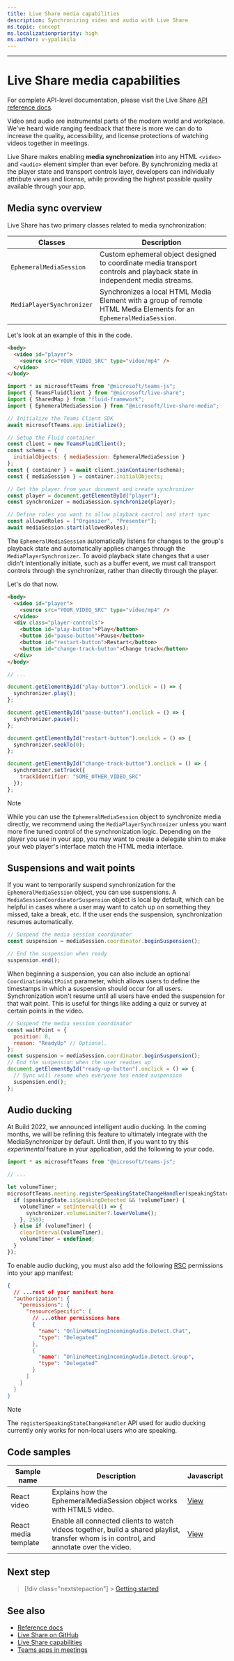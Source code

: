 ```yaml
---
title: Live Share media capabilities
description: Synchronizing video and audio with Live Share
ms.topic: concept
ms.localizationpriority: high
ms.author: v-ypalikila
---
```


---

# Live Share media capabilities

For complete API-level documentation, please visit the Live Share [API reference docs](https://www.github.com/microsoft/live-share-sdk).

Video and audio are instrumental parts of the modern world and workplace. We've heard wide ranging feedback that there is more we can do to increase the quality, accessibility, and license protections of watching videos together in meetings.

Live Share makes enabling **media synchronization** into any HTML `<video>` and `<audio>` element simpler than ever before. By synchronizing media at the player state and transport controls layer, developers can individually attribute views and license, while providing the highest possible quality available through your app.

## Media sync overview

Live Share has two primary classes related to media synchronization:

| Classes                   | Description                                                                                                              |
| ------------------------- | ------------------------------------------------------------------------------------------------------------------------ |
| `EphemeralMediaSession`   | Custom ephemeral object designed to coordinate media transport controls and playback state in independent media streams. |
| `MediaPlayerSynchronizer` | Synchronizes a local HTML Media Element with a group of remote HTML Media Elements for an `EphemeralMediaSession`.       |

Let's look at an example of this in the code.

```html
<body>
  <video id="player">
    <source src="YOUR_VIDEO_SRC" type="video/mp4" />
  </video>
</body>
```

```javascript
import * as microsoftTeams from "@microsoft/teams-js";
import { TeamsFluidClient } from "@microsoft/live-share";
import { SharedMap } from "fluid-framework";
import { EphemeralMediaSession } from "@microsoft/live-share-media";

// Initialize the Teams Client SDK
await microsoftTeams.app.initialize();

// Setup the Fluid container
const client = new TeamsFluidClient();
const schema = {
  initialObjects: { mediaSession: EphemeralMediaSession }
};
const { container } = await client.joinContainer(schema);
const { mediaSession } = container.initialObjects;

// Get the player from your document and create synchronizer
const player = document.getElementById("player");
const synchronizer = mediaSession.synchronize(player);

// Define roles you want to allow playback control and start sync
const allowedRoles = ["Organizer", "Presenter"];
await mediaSession.start(allowedRoles);
```

The `EphemeralMediaSession` automatically listens for changes to the group's playback state and automatically applies changes through the `MediaPlayerSynchronizer`. To avoid playback state changes that a user didn't intentionally initiate, such as a buffer event, we must call transport controls through the synchronizer, rather than directly through the player.

Let's do that now.

```html
<body>
  <video id="player">
    <source src="YOUR_VIDEO_SRC" type="video/mp4" />
  </video>
  <div class="player-controls">
    <button id="play-button">Play</button>
    <button id="pause-button">Pause</button>
    <button id="restart-button">Restart</button>
    <button id="change-track-button">Change track</button>
  </div>
</body>
```

```javascript
// ...

document.getElementById("play-button").onclick = () => {
  synchronizer.play();
};

document.getElementById("pause-button").onclick = () => {
  synchronizer.pause();
};

document.getElementById("restart-button").onclick = () => {
  synchronizer.seekTo(0);
};

document.getElementById("change-track-button").onclick = () => {
  synchronizer.setTrack({
    trackIdentifier: "SOME_OTHER_VIDEO_SRC"
  });
};
```

> [!Note]
> While you can use the `EphemeralMediaSession` object to synchronize media directly, we recommend using the `MediaPlayerSynchronizer` unless you want more fine tuned control of the synchronization logic. Depending on the player you use in your app, you may want to create a delegate shim to make your web player's interface match the HTML media interface.

## Suspensions and wait points

If you want to temporarily suspend synchronization for the `EphemeralMediaSession` object, you can use suspensions. A `MediaSessionCoordinatorSuspension` object is local by default, which can be helpful in cases where a user may want to catch up on something they missed, take a break, etc. If the user ends the suspension, synchronization resumes automatically.

```javascript
// Suspend the media session coordinator
const suspension = mediaSession.coordinator.beginSuspension();

// End the suspension when ready
suspension.end();
```

When beginning a suspension, you can also include an optional `CoordinationWaitPoint` parameter, which allows users to define the timestamps in which a suspension should occur for all users. Synchronization won't resume until all users have ended the suspension for that wait point. This is useful for things like adding a quiz or survey at certain points in the video.

```javascript
// Suspend the media session coordinator
const waitPoint = {
  position: 0,
  reason: "ReadyUp" // Optional.
};
const suspension = mediaSession.coordinator.beginSuspension();
// End the suspension when the user readies up
document.getElementById("ready-up-button").onclick = () => {
  // Sync will resume when everyone has ended suspension
  suspension.end();
};
```

## Audio ducking

At Build 2022, we announced intelligent audio ducking. In the coming months, we will be refining this feature to ultimately integrate with the MediaSynchronizer by default. Until then, if you want to try this _experimental_ feature in your application, add the following to your code.

```javascript
import * as microsoftTeams from "@microsoft/teams-js";

// ...

let volumeTimer;
microsoftTeams.meeting.registerSpeakingStateChangeHandler(speakingState => {
  if (speakingState.isSpeakingDetected && !volumeTimer) {
    volumeTimer = setInterval(() => {
      synchronizer.volumeLimiter?.lowerVolume();
    }, 250);
  } else if (volumeTimer) {
    clearInterval(volumeTimer);
    volumeTimer = undefined;
  }
});
```

To enable audio ducking, you must also add the following [RSC](https://docs.microsoft.com/microsoftteams/platform/graph-api/rsc/resource-specific-consent) permissions into your app manifest:

```json
{
  // ...rest of your manifest here
  "authorization": {​
    "permissions": {​
      "resourceSpecific": [
        // ...other permissions here​
        {​
          "name": "OnlineMeetingIncomingAudio.Detect.Chat",​
          "type": "Delegated“​
        },
        {​
          "name": “OnlineMeetingIncomingAudio.Detect.Group",​
          "type": "Delegated“​
        }​
      ]​
    }​
  }​
}
```

> [!Note]
> The `registerSpeakingStateChangeHandler` API used for audio ducking currently only works for non-local users who are speaking.

## Code samples

| Sample name          | Description                                                                                                                               | Javascript                                                                                    |
| -------------------- | ----------------------------------------------------------------------------------------------------------------------------------------- | --------------------------------------------------------------------------------------------- |
| React video          | Explains how the EphemeralMediaSession object works with HTML5 video.                                                                     | [View](https://github.com/microsoft/live-share-sdk/tree/main/samples/02.react-video)          |
| React media template | Enable all connected clients to watch videos together, build a shared playlist, transfer whom is in control, and annotate over the video. | [View](https://github.com/microsoft/live-share-sdk/tree/main/samples/21.react-media-template) |

## Next step

> [!div class="nextstepaction"] > [Getting started](teams-live-share-getting-started.md)

## See also

- [Reference docs](https://www.github.com/microsoft/live-share-sdk)
- [Live Share on GitHub](https://www.github.com/microsoft/live-share-sdk)
- [Live Share capabilities](teams-apps-in-meetings.md)
- [Teams apps in meetings](teams-apps-in-meetings.md)
